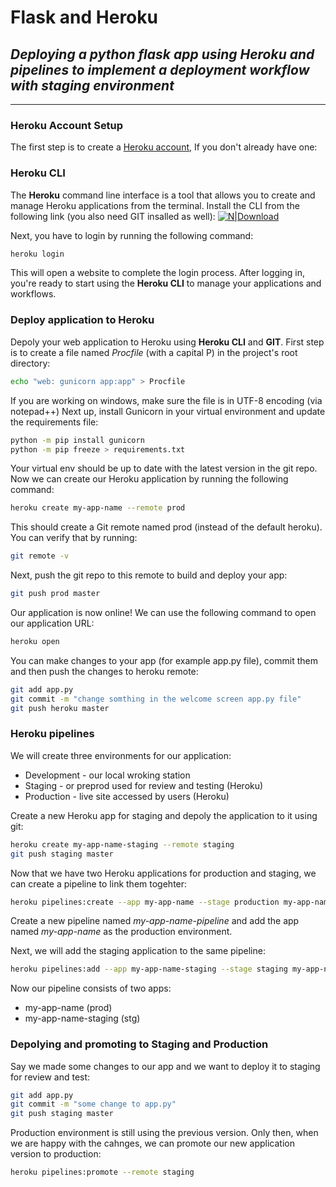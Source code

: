 # Flask and Heroku
## _Deploying a python flask app using Heroku and pipelines to implement a deployment workflow with staging environment_
------------------------------
### Heroku Account Setup
The first step is to create a [Heroku account](https://signup.heroku.com/), If you don't already have one:
### Heroku CLI
The **Heroku** command line interface is a tool that allows you to create and manage Heroku applications from the terminal.
Install the CLI from the following link (you also need GIT insalled as well):
[![N|Download](https://drive.google.com/uc?export=view&id=12ClfpbqNAUZHwyEyvwBqripzJ55vwLIL)](https://devcenter.heroku.com/articles/heroku-cli#download-and-install)

Next, you have to login by running the following command:
```sh
heroku login
```
This will open a website to complete the login process.
After logging in, you're ready to start using the **Heroku CLI** to manage your applications and workflows.

### Deploy application to Heroku
Depoly your web application to Heroku using **Heroku CLI** and **GIT**.
First step is to create a file named _Procfile_ (with a capital P) in the project's root directory:
```sh
echo "web: gunicorn app:app" > Procfile
```

If you are working on windows, make sure the file is in UTF-8 encoding (via notepad++) 
Next up, install Gunicorn in your virtual environment and update the requirements file:
```sh
python -m pip install gunicorn
python -m pip freeze > requirements.txt
```
Your virtual env should be up to date with the latest version in the git repo.
Now we can create our Heroku application by running the following command:
```sh
heroku create my-app-name --remote prod
```
This should create a Git remote named prod (instead of the default heroku).
You can verify that by running:
```sh
git remote -v
```
Next, push the git repo to this remote to build and deploy your app:
```sh
git push prod master
```
Our application is now online!
We can use the following command to open our application URL:
```sh
heroku open
```
You can make changes to your app (for example app.py file), commit them and then push the changes to heroku remote:
```sh
git add app.py
git commit -m "change somthing in the welcome screen app.py file"
git push heroku master
```
### Heroku pipelines
We will create three environments for our application:
- Development - our local wroking station
- Staging - or preprod used for review and testing (Heroku)
- Production - live site accessed by users (Heroku)

Create a new Heroku app for staging and depoly the application to it using git:
```sh
heroku create my-app-name-staging --remote staging
git push staging master
```
Now that we have two Heroku applications for production and staging, we can create a pipeline to link them togehter:
```sh
heroku pipelines:create --app my-app-name --stage production my-app-name-pipeline
```
Create a new pipeline named _my-app-name-pipeline_ and add the app named _my-app-name_ as the production environment.

Next, we will add the staging application to the same pipeline:
```sh
heroku pipelines:add --app my-app-name-staging --stage staging my-app-name-pipeline
```
Now our pipeline consists of two apps:
- my-app-name (prod)
- my-app-name-staging (stg)

### Depolying and promoting to Staging and Production
Say we made some changes to our app and we want to deploy it to staging for review and test:
```sh
git add app.py
git commit -m "some change to app.py"
git push staging master
```
Production environment is still using the previous version.
Only then, when we are happy with the cahnges,  we can promote our new application version to production:
```sh
heroku pipelines:promote --remote staging
```
